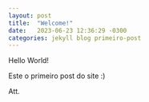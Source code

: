 ```yaml
---
layout: post
title:  "Welcome!"
date:   2023-06-23 12:36:29 -0300
categories: jekyll blog primeiro-post
---
```

Hello World! 

Este o primeiro post do site :)

Att.
